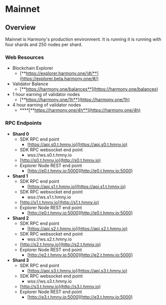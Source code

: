 # Mainnet

## Overview

Mainnet is Harmony's production environment. It is running it is running with four shards and 250 nodes per shard.

### Web Resources

* Blockchain Explorer
  * [**https://explorer.harmony.one/\#/**](https://explorer.beta.harmony.one/#/)
* Validator Balance
  * [**https://harmony.one/balances**](https://harmony.one/balances)
* 1 hour earning of validator nodes
  * [**https://harmony.one/1h**](https://harmony.one/1h)
* 4 hour earning of validator nodes
  * \*\*\*\*[**https://harmony.one/4h**](https://harmony.one/4h)

### RPC Endpoints

* **Shard 0**
  * SDK RPC end point
    * [https://api.s0.t.hmny.io](https://api.s0.t.hmny.io)
  * SDK RPC websocket end point
    * wss://ws.s0.t.hmny.io
  * [http://s0.t.hmny.io](http://s0.t.hmny.io)
  * Explorer Node REST end point
    * [http://e0.t.hmny.io:5000](http://e0.t.hmny.io:5000)
* **Shard 1**
  * SDK RPC end point
    * [https://api.s1.t.hmny.io](https://api.s1.t.hmny.io)
  * SDK RPC websocket end point
    * wss://ws.s1.t.hmny.io
  * [http://s1.t.hmny.io](http://s1.t.hmny.io)
  * Explorer Node REST end point
    * [http://e0.t.hmny.io:5000](http://e0.t.hmny.io:5000)
* **Shard 2**
  * SDK RPC end point
    * [https://api.s2.t.hmny.io](https://api.s2.t.hmny.io)
  * SDK RPC websocket end point
    * wss://ws.s2.t.hmny.io
  * [http://s2.t.hmny.io](http://s2.t.hmny.io)
  * Explorer Node REST end point
    * [http://e2.t.hmny.io:5000](http://e2.t.hmny.io:5000)
* **Shard 3**
  * SDK RPC end point
    * [https://api.s3.t.hmny.io](https://api.s3.t.hmny.io)
  * SDK RPC websocket end point
    * wss://ws.s3.t.hmny.io
  * [http://s3.t.hmny.io](http://s3.t.hmny.io)
  * Explorer Node REST end point
    * [http://e3.t.hmny.io:5000](http://e3.t.hmny.io:5000)

